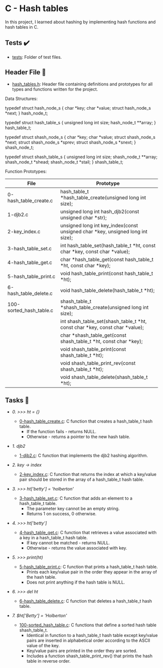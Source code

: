 # C - Hash tables

In this project, I learned about hashing by implementing hash functions and hash tables in C.

## Tests :heavy_check_mark:

* [tests](./tests): Folder of test files.

## Header File :file_folder:

* [hash_tables.h](./hash_tables.h): Header file containing definitions and prototypes for all types and functions written for the project.

Data Structures:

typedef struct hash_node_s
{
	char *key;
	char *value;
	struct hash_node_s *next;
} hash_node_t;

typedef struct hash_table_s
{
	unsigned long int size;
	hash_node_t **array;
} hash_table_t;

typedef struct shash_node_s
{
	char *key;
	char *value;
	struct shash_node_s *next;
	struct shash_node_s *sprev;
	struct shash_node_s *snext;
} shash_node_t;

typedef struct shash_table_s
{
	unsigned long int size;
	shash_node_t **array;
	shash_node_t *shead;
	shash_node_t *stail;
} shash_table_t;


Function Prototypes:

| File | Prototype |
| --- | --- |
| 0-hash_table_create.c | hash_table_t *hash_table_create(unsigned long int size); |
| 1-djb2.c | unsigned long int hash_djb2(const unsigned char *str); |
| 2-key_index.c | unsigned long int key_index(const unsigned char *key, unsigned long int size); |
| 3-hash_table_set.c | int hash_table_set(hash_table_t *ht, const char *key, const char *value); |
| 4-hash_table_get.c | char *hash_table_get(const hash_table_t *ht, const char *key); |
| 5-hash_table_print.c | void hash_table_print(const hash_table_t *ht); |
| 6-hash_table_delete.c | void hash_table_delete(hash_table_t *ht); |
| 100-sorted_hash_table.c | shash_table_t *shash_table_create(unsigned long int size); |
| | int shash_table_set(shash_table_t *ht, const char *key, const char *value); |
| | char *shash_table_get(const shash_table_t *ht, const char *key); |
| | void shash_table_print(const shash_table_t *ht); |
| | void shash_table_print_rev(const shash_table_t *ht); |
| | void shash_table_delete(shash_table_t *ht); |

## Tasks :page_with_curl:

* *0. >>> ht = {}*
  * [0-hash_table_create.c](./0-hash_table_create.c): C function that creates a hash_table_t hash table.
    * If the function fails - returns NULL.
    * Otherwise - returns a pointer to the new hash table.

* *1. djb2*
  * [1-djb2.c](./1-djb2.c): C function that implements the djb2 hashing algorithm.

* *2. key -> index*
  * [2-key_index.c](./2-key_index.c): C function that returns the index at which a key/value pair should be stored in the array of a hash_table_t hash table.

* *3. >>> ht['betty'] = 'holberton'*
  * [3-hash_table_set.c](./3-hash_table_set.c): C function that adds an element to a hash_table_t table.
    * The parameter key cannot be an empty string.
    * Returns 1 on success, 0 otherwise.

* *4. >>> ht['betty']*
  * [4-hash_table_get.c](./4-hash_table_get.c): C function that retrieves a value associated with a key in a hash_table_t hash table.
    * If key cannot be matched - returns NULL.
    * Otherwise - returns the value associated with key.

* *5. >>> print(ht)*
  * [5-hash_table_print.c](./5-hash_table_print.c): C function that prints a hash_table_t hash table.
    * Prints each key/value pair in the order they appear in the array of the hash table.
    * Does not print anything if the hash table is NULL.

* *6. >>> del ht*
  * [6-hash_table_delete.c](./6-hasb_table_delete.c): C function that deletes a hash_table_t hash table.

* *7. $ht['Betty'] = 'Holberton'*
  * [100-sorted_hash_table.c](./100-sorted_hash_table.c): C functions that define a sorted hash table shash_table_t.
    * Identical in function to a hash_table_t hash table except key/value pairs are inserted in alphabetical order according to the ASCII value of the key.
    * Key/value pairs are printed in the order they are sorted.
    * Includes a function shash_table_print_rev() that prints the hash table in reverse order.
